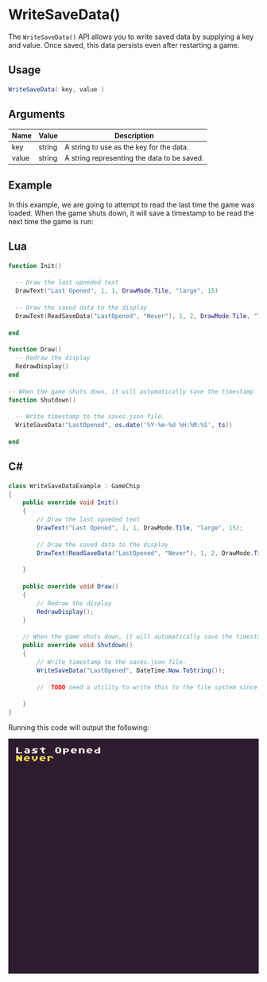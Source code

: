 # WriteSaveData()

The `WriteSaveData()` API allows you to write saved data by supplying a key and value. Once saved, this data persists even after restarting a game.

## Usage

```csharp
WriteSaveData( key, value )
```

## Arguments

| Name  | Value  | Description                                  |
|-------|--------|----------------------------------------------|
| key   | string | A string to use as the key for the data\.    |
| value | string | A string representing the data to be saved\. |

## Example

In this example, we are going to attempt to read the last time the game was loaded. When the game shuts down, it will save a timestamp to be read the next time the game is run:

## Lua

```lua
function Init()

  -- Draw the last opneded text
  DrawText("Last Opened", 1, 1, DrawMode.Tile, "large", 15)

  -- Draw the saved data to the display
  DrawText(ReadSaveData("LastOpened", "Never"), 1, 2, DrawMode.Tile, "large", 14)

end

function Draw()
  -- Redraw the display
  RedrawDisplay()
end

-- When the game shuts down, it will automatically save the timestamp
function Shutdown()

  -- Write timestamp to the saves.json file.
  WriteSaveData("LastOpened", os.date('%Y-%m-%d %H:%M:%S', ts))
  
end
```



## C#

```csharp
class WriteSaveDataExample : GameChip
{
    public override void Init()
    {
        // Draw the last opneded text
        DrawText("Last Opened", 1, 1, DrawMode.Tile, "large", 15);

        // Draw the saved data to the display
        DrawText(ReadSaveData("LastOpened", "Never"), 1, 2, DrawMode.Tile, "large", 14);

    }

    public override void Draw()
    {
        // Redraw the display
        RedrawDisplay();
    }

    // When the game shuts down, it will automatically save the timestamp
    public override void Shutdown()
    {
        // Write timestamp to the saves.json file.
        WriteSaveData("LastOpened", DateTime.Now.ToString());

        //  TODO need a utility to write this to the file system since it's not run in the main engine

    }
}
```



Running this code will output the following:

![image alt text](images/WriteSaveDataOutput_image_0.png)


